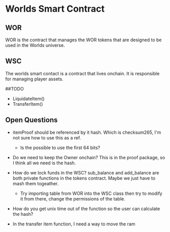 # Worlds Smart Contract

## WOR
WOR is the contract that manages the WOR tokens that are designed to be used in the Worlds universe.

## WSC
The worlds smart contact is a contract that lives onchain. It is responsible for managing player assets.

##TODO
- LiquidateItem() 
- TransferItem()

## Open Questions
- itemProof should be referenced by it hash. Which is checksum265, I'm not sure how to use this as a ref.
	- Is the possible to use the first 64 bits?

- Do we need to keep the Owner onchain? This is in the proof package, so I think all we need is the hash.

- How do we lock funds in the WSC? sub_balance and add_balance are both private functions in the tokens contract. Maybe we just have to mash them togeather.
	- Try importing table from WOR into the WSC class then try to modify it from there, 
		change the permissions of the table.

- How do you get unix time out of the function so the user can calculate the hash?

- In the transfer item function, I need a way to move the ram 
